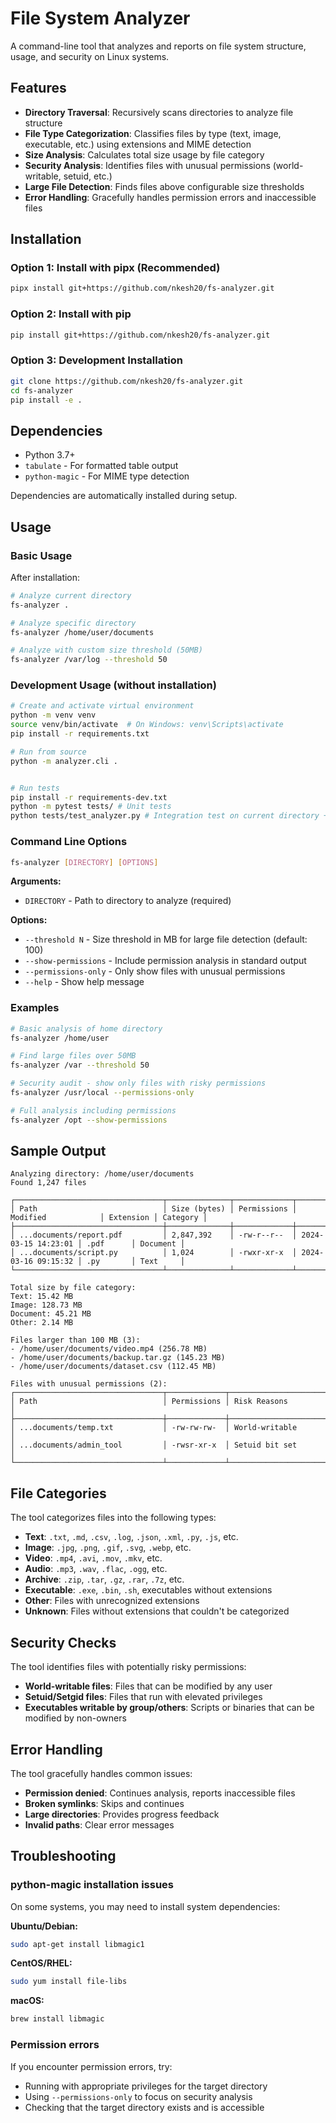 # File System Analyzer

A command-line tool that analyzes and reports on file system structure, usage, and security on Linux systems.

## Features

- **Directory Traversal**: Recursively scans directories to analyze file structure
- **File Type Categorization**: Classifies files by type (text, image, executable, etc.) using extensions and MIME detection
- **Size Analysis**: Calculates total size usage by file category
- **Security Analysis**: Identifies files with unusual permissions (world-writable, setuid, etc.)
- **Large File Detection**: Finds files above configurable size thresholds
- **Error Handling**: Gracefully handles permission errors and inaccessible files

## Installation

### Option 1: Install with pipx (Recommended)
```bash
pipx install git+https://github.com/nkesh20/fs-analyzer.git
```

### Option 2: Install with pip
```bash
pip install git+https://github.com/nkesh20/fs-analyzer.git
```

### Option 3: Development Installation
```bash
git clone https://github.com/nkesh20/fs-analyzer.git
cd fs-analyzer
pip install -e .
```

## Dependencies

- Python 3.7+
- `tabulate` - For formatted table output
- `python-magic` - For MIME type detection

Dependencies are automatically installed during setup.

## Usage

### Basic Usage

After installation:
```bash
# Analyze current directory
fs-analyzer .

# Analyze specific directory
fs-analyzer /home/user/documents

# Analyze with custom size threshold (50MB)
fs-analyzer /var/log --threshold 50
```

### Development Usage (without installation)

```bash
# Create and activate virtual environment
python -m venv venv
source venv/bin/activate  # On Windows: venv\Scripts\activate
pip install -r requirements.txt

# Run from source
python -m analyzer.cli .


# Run tests
pip install -r requirements-dev.txt
python -m pytest tests/ # Unit tests
python tests/test_analyzer.py # Integration test on current directory + unit tests
```

### Command Line Options

```bash
fs-analyzer [DIRECTORY] [OPTIONS]
```

**Arguments:**
- `DIRECTORY` - Path to directory to analyze (required)

**Options:**
- `--threshold N` - Size threshold in MB for large file detection (default: 100)
- `--show-permissions` - Include permission analysis in standard output
- `--permissions-only` - Only show files with unusual permissions
- `--help` - Show help message

### Examples

```bash
# Basic analysis of home directory
fs-analyzer /home/user

# Find large files over 50MB
fs-analyzer /var --threshold 50

# Security audit - show only files with risky permissions
fs-analyzer /usr/local --permissions-only

# Full analysis including permissions
fs-analyzer /opt --show-permissions
```

## Sample Output

```
Analyzing directory: /home/user/documents
Found 1,247 files

┌─────────────────────────────────┬──────────────┬─────────────┬─────────────────────┬───────────┬──────────┐
│ Path                            │ Size (bytes) │ Permissions │ Modified            │ Extension │ Category │
├─────────────────────────────────┼──────────────┼─────────────┼─────────────────────┼───────────┼──────────┤
│ ...documents/report.pdf         │ 2,847,392    │ -rw-r--r--  │ 2024-03-15 14:23:01 │ .pdf      │ Document │
│ ...documents/script.py          │ 1,024        │ -rwxr-xr-x  │ 2024-03-16 09:15:32 │ .py       │ Text     │
└─────────────────────────────────┴──────────────┴─────────────┴─────────────────────┴───────────┴──────────┘

Total size by file category:
Text: 15.42 MB
Image: 128.73 MB
Document: 45.21 MB
Other: 2.14 MB

Files larger than 100 MB (3):
- /home/user/documents/video.mp4 (256.78 MB)
- /home/user/documents/backup.tar.gz (145.23 MB)
- /home/user/documents/dataset.csv (112.45 MB)

Files with unusual permissions (2):
┌─────────────────────────────────┬─────────────┬──────────────────────────────────┐
│ Path                            │ Permissions │ Risk Reasons                     │
├─────────────────────────────────┼─────────────┼──────────────────────────────────┤
│ ...documents/temp.txt           │ -rw-rw-rw-  │ World-writable                   │
│ ...documents/admin_tool         │ -rwsr-xr-x  │ Setuid bit set                   │
└─────────────────────────────────┴─────────────┴──────────────────────────────────┘
```

## File Categories

The tool categorizes files into the following types:

- **Text**: `.txt`, `.md`, `.csv`, `.log`, `.json`, `.xml`, `.py`, `.js`, etc.
- **Image**: `.jpg`, `.png`, `.gif`, `.svg`, `.webp`, etc.
- **Video**: `.mp4`, `.avi`, `.mov`, `.mkv`, etc.
- **Audio**: `.mp3`, `.wav`, `.flac`, `.ogg`, etc.
- **Archive**: `.zip`, `.tar`, `.gz`, `.rar`, `.7z`, etc.
- **Executable**: `.exe`, `.bin`, `.sh`, executables without extensions
- **Other**: Files with unrecognized extensions
- **Unknown**: Files without extensions that couldn't be categorized

## Security Checks

The tool identifies files with potentially risky permissions:

- **World-writable files**: Files that can be modified by any user
- **Setuid/Setgid files**: Files that run with elevated privileges
- **Executables writable by group/others**: Scripts or binaries that can be modified by non-owners

## Error Handling

The tool gracefully handles common issues:

- **Permission denied**: Continues analysis, reports inaccessible files
- **Broken symlinks**: Skips and continues
- **Large directories**: Provides progress feedback
- **Invalid paths**: Clear error messages

## Troubleshooting

### python-magic installation issues

On some systems, you may need to install system dependencies:

**Ubuntu/Debian:**
```bash
sudo apt-get install libmagic1
```

**CentOS/RHEL:**
```bash
sudo yum install file-libs
```

**macOS:**
```bash
brew install libmagic
```

### Permission errors

If you encounter permission errors, try:
- Running with appropriate privileges for the target directory
- Using `--permissions-only` to focus on security analysis
- Checking that the target directory exists and is accessible
